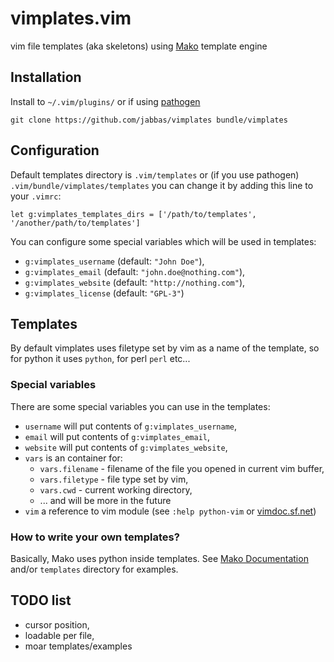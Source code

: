 # vimplates.vim

vim file templates (aka skeletons) using [Mako](http://www.makotemplates.org/) template engine

## Installation

Install to `~/.vim/plugins/` or if using [pathogen](https://github.com/tpope/vim-pathogen)

    git clone https://github.com/jabbas/vimplates bundle/vimplates

## Configuration

Default templates directory is `.vim/templates` or (if you use pathogen) `.vim/bundle/vimplates/templates` you can change it by adding this line to your `.vimrc`:

    let g:vimplates_templates_dirs = ['/path/to/templates', '/another/path/to/templates']

You can configure some special variables which will be used in templates:

- `g:vimplates_username` (default: `"John Doe"`),
- `g:vimplates_email` (default: `"john.doe@nothing.com"`),
- `g:vimplates_website` (default: `"http://nothing.com"`),
- `g:vimplates_license` (default: `"GPL-3"`)

## Templates

By default vimplates uses filetype set by vim as a name of the template, so for python it uses `python`, for perl `perl` etc...

### Special variables

There are some special variables you can use in the templates:

- `username` will put contents of `g:vimplates_username`,
- `email` will put contents of `g:vimplates_email`,
- `website` will put contents of `g:vimplates_website`,
- `vars` is an container for:
    - `vars.filename` - filename of the file you opened in current vim buffer,
    - `vars.filetype` - file type set by vim,
    - `vars.cwd` - current working directory,
    - ... and will be more in the future
- `vim` a reference to vim module (see `:help python-vim` or [vimdoc.sf.net](http://vimdoc.sourceforge.net/htmldoc/if_pyth.html#python-vim))

### How to write your own templates?

Basically, Mako uses python inside templates. See [Mako Documentation](http://docs.makotemplates.org/en/latest/) and/or `templates` directory for examples.

## TODO list

- cursor position,
- loadable per file,
- moar templates/examples
